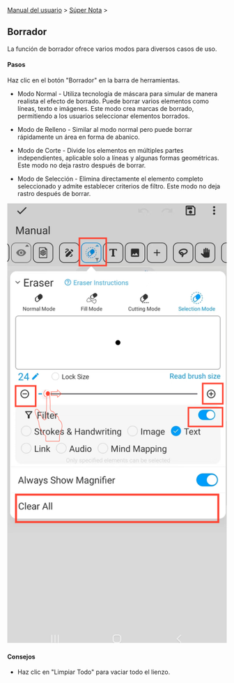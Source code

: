 [Manual del usuario](/dragonnest/drawnote/manual/es) > [Súper Nota](/dragonnest/drawnote/manual/es/super_note) >

Borrador
---
La función de borrador ofrece varios modos para diversos casos de uso.
#### Pasos

Haz clic en el botón "Borrador" en la barra de herramientas.

- Modo Normal - Utiliza tecnología de máscara para simular de manera realista el efecto de borrado. Puede borrar varios elementos como líneas, texto e imágenes. Este modo crea marcas de borrado, permitiendo a los usuarios seleccionar elementos borrados.


- Modo de Relleno - Similar al modo normal pero puede borrar rápidamente un área en forma de abanico.


- Modo de Corte - Divide los elementos en múltiples partes independientes, aplicable solo a líneas y algunas formas geométricas. Este modo no deja rastro después de borrar.


- Modo de Selección - Elimina directamente el elemento completo seleccionado y admite establecer criterios de filtro. Este modo no deja rastro después de borrar.

![](imgs/eraser.png)

#### Consejos
- Haz clic en "Limpiar Todo" para vaciar todo el lienzo.